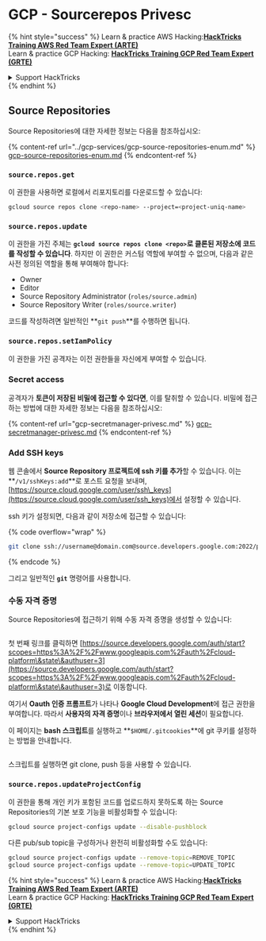 # GCP - Sourcerepos Privesc

{% hint style="success" %}
Learn & practice AWS Hacking:<img src="/.gitbook/assets/image.png" alt="" data-size="line">[**HackTricks Training AWS Red Team Expert (ARTE)**](https://training.hacktricks.xyz/courses/arte)<img src="/.gitbook/assets/image.png" alt="" data-size="line">\
Learn & practice GCP Hacking: <img src="/.gitbook/assets/image (2).png" alt="" data-size="line">[**HackTricks Training GCP Red Team Expert (GRTE)**<img src="/.gitbook/assets/image (2).png" alt="" data-size="line">](https://training.hacktricks.xyz/courses/grte)

<details>

<summary>Support HackTricks</summary>

* Check the [**subscription plans**](https://github.com/sponsors/carlospolop)!
* **Join the** 💬 [**Discord group**](https://discord.gg/hRep4RUj7f) or the [**telegram group**](https://t.me/peass) or **follow** us on **Twitter** 🐦 [**@hacktricks\_live**](https://twitter.com/hacktricks\_live)**.**
* **Share hacking tricks by submitting PRs to the** [**HackTricks**](https://github.com/carlospolop/hacktricks) and [**HackTricks Cloud**](https://github.com/carlospolop/hacktricks-cloud) github repos.

</details>
{% endhint %}

## Source Repositories

Source Repositories에 대한 자세한 정보는 다음을 참조하십시오:

{% content-ref url="../gcp-services/gcp-source-repositories-enum.md" %}
[gcp-source-repositories-enum.md](../gcp-services/gcp-source-repositories-enum.md)
{% endcontent-ref %}

### `source.repos.get`

이 권한을 사용하면 로컬에서 리포지토리를 다운로드할 수 있습니다:
```bash
gcloud source repos clone <repo-name> --project=<project-uniq-name>
```
### `source.repos.update`

이 권한을 가진 주체는 **`gcloud source repos clone <repo>`로 클론된 저장소에 코드를 작성할 수 있습니다**. 하지만 이 권한은 커스텀 역할에 부여할 수 없으며, 다음과 같은 사전 정의된 역할을 통해 부여해야 합니다:

* Owner
* Editor
* Source Repository Administrator (`roles/source.admin`)
* Source Repository Writer (`roles/source.writer`)

코드를 작성하려면 일반적인 **`git push`**를 수행하면 됩니다.

### `source.repos.setIamPolicy`

이 권한을 가진 공격자는 이전 권한들을 자신에게 부여할 수 있습니다.

### Secret access

공격자가 **토큰이 저장된 비밀에 접근할 수 있다면**, 이를 탈취할 수 있습니다. 비밀에 접근하는 방법에 대한 자세한 정보는 다음을 참조하십시오:

{% content-ref url="gcp-secretmanager-privesc.md" %}
[gcp-secretmanager-privesc.md](gcp-secretmanager-privesc.md)
{% endcontent-ref %}

### Add SSH keys

웹 콘솔에서 **Source Repository 프로젝트에 ssh 키를 추가**할 수 있습니다. 이는 **`/v1/sshKeys:add`**로 포스트 요청을 보내며, [https://source.cloud.google.com/user/ssh\_keys](https://source.cloud.google.com/user/ssh_keys)에서 설정할 수 있습니다.

ssh 키가 설정되면, 다음과 같이 저장소에 접근할 수 있습니다:

{% code overflow="wrap" %}
```bash
git clone ssh://username@domain.com@source.developers.google.com:2022/p/<proj-name>/r/<repo-name>
```
{% endcode %}

그리고 일반적인 **`git`** 명령어를 사용합니다.

### 수동 자격 증명

Source Repositories에 접근하기 위해 수동 자격 증명을 생성할 수 있습니다:

<figure><img src="../../../.gitbook/assets/image (324).png" alt=""><figcaption></figcaption></figure>

첫 번째 링크를 클릭하면 [https://source.developers.google.com/auth/start?scopes=https%3A%2F%2Fwww.googleapis.com%2Fauth%2Fcloud-platform\&state\&authuser=3](https://source.developers.google.com/auth/start?scopes=https%3A%2F%2Fwww.googleapis.com%2Fauth%2Fcloud-platform\&state\&authuser=3)로 이동합니다.

여기서 **Oauth 인증 프롬프트**가 나타나 **Google Cloud Development**에 접근 권한을 부여합니다. 따라서 **사용자의 자격 증명**이나 **브라우저에서 열린 세션**이 필요합니다.

이 페이지는 **bash 스크립트**를 실행하고 **`$HOME/.gitcookies`**에 git 쿠키를 설정하는 방법을 안내합니다.

<figure><img src="../../../.gitbook/assets/image (323).png" alt=""><figcaption></figcaption></figure>

스크립트를 실행하면 git clone, push 등을 사용할 수 있습니다.

### `source.repos.updateProjectConfig`

이 권한을 통해 개인 키가 포함된 코드를 업로드하지 못하도록 하는 Source Repositories의 기본 보호 기능을 비활성화할 수 있습니다:
```bash
gcloud source project-configs update --disable-pushblock
```
다른 pub/sub topic을 구성하거나 완전히 비활성화할 수도 있습니다:
```bash
gcloud source project-configs update --remove-topic=REMOVE_TOPIC
gcloud source project-configs update --remove-topic=UPDATE_TOPIC
```
{% hint style="success" %}
Learn & practice AWS Hacking:<img src="/.gitbook/assets/image.png" alt="" data-size="line">[**HackTricks Training AWS Red Team Expert (ARTE)**](https://training.hacktricks.xyz/courses/arte)<img src="/.gitbook/assets/image.png" alt="" data-size="line">\
Learn & practice GCP Hacking: <img src="/.gitbook/assets/image (2).png" alt="" data-size="line">[**HackTricks Training GCP Red Team Expert (GRTE)**<img src="/.gitbook/assets/image (2).png" alt="" data-size="line">](https://training.hacktricks.xyz/courses/grte)

<details>

<summary>Support HackTricks</summary>

* [**구독 플랜**](https://github.com/sponsors/carlospolop)을 확인하세요!
* 💬 [**Discord 그룹**](https://discord.gg/hRep4RUj7f) 또는 [**telegram 그룹**](https://t.me/peass)에 가입하거나 **Twitter** 🐦 [**@hacktricks\_live**](https://twitter.com/hacktricks\_live)를 팔로우하세요.
* PR을 제출하여 [**HackTricks**](https://github.com/carlospolop/hacktricks) 및 [**HackTricks Cloud**](https://github.com/carlospolop/hacktricks-cloud) github 저장소에 해킹 트릭을 공유하세요.

</details>
{% endhint %}
